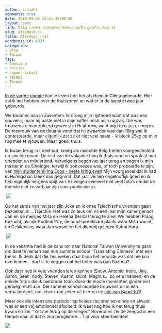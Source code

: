 ```yaml
---
author: simazhi
comments: true
date: 2015-09-05 12:23:45+00:00
layout: post
link: http://www.thomasvanhoey.com/blog/afscheid-ii
slug: afscheid-ii
title: Afscheid (II)
wordpress_id: 4833
categories:
- Blog
- Taiwan
tags:
- Gaoxiong
- reisjes
- summer school
- Taipei
- Taiwan
---
```


[In de vorige update](http://www.thomasvanhoey.com/reisjes/afscheid-i) kon je lezen hoe het afscheid in China gebeurde. Hier zal ik het hebben over de thuiskomst en wat er in de laatste twee jaar gebeurde.







We kwamen aan in Zaventem. Ik droeg mijn rijsthoed want dat was een souvenir, maar hij paste niet in mijn koffer noch mijn rugzak. Die was trouwens gecontroleerd geweest in Heathrow, want mijn deo zat er nog in. De mevrouw van de douane vond dat hij zwaarder was dan 10kg wat ik contesteerde, maar eigenlijk zat ze er niet veel naast - ik bleek 25kg op mijn rug mee te sjouwen. Maar goed, thuis.







Ik kwam terug in Loenhout, kreeg als rasechte Belg frieten voorgeschoteld en smulde ervan. De rest van de vakantie hing ik thuis rond en sprak af met vrienden en mijn vriend. Vervolgens begon het jaar terug en begon ik mijn master in de Sinologie, terwijl ik ook preses was, of toch probeerde te zijn, van [mijn studentenkring Eoos - beste kring ever](http://eoos.be)! Mijn voorgevoel dat ik had in Huangshan bleek dus gegrond. Dat jaar verliep ongelooflijk goed en ik heb eigenlijk nergens spijt van. Er volgen evenwel niet veel foto’s omdat de meeste niet zo vatbaar zijn voor publicatie :p.







 ![](http://www.thomasvanhoey.com/nextgen-attach_to_post/preview/id--4926)







Op het einde van het jaar zijn Joke en ik onze Tsjechische vrienden gaan bezoeken in... Tsjechië. Het was zo leuk om na een jaar mijn kamergenoot Jan en de meisjes Míša en Helena (Helča) terug te zien! We hebben Praag bezocht, alsook Podbo#!?#y, de onuitspreekbare plaats waar Míša woont, en Čelákovice, waar Jan woont en het dichtbij gelegen Kutná Hora.







 ![](http://www.thomasvanhoey.com/nextgen-attach_to_post/preview/id--4927)







In de vakantie had ik de kans om naar National Taiwan University te gaan om deel te nemen aan hun summer school “Translating Chinese” met een beurs. Ik denk dat die zes weken daar bijna het mooiste was dat me kon overkomen - durf ik te zeggen dat het beter was dan Suzhou?




Ook daar heb ik vele vrienden leren kennen (Snow, Antonio, Irene, Jiye, Aaron, Sean, Andy, Steven, Austin, Quint, Magnus... zo vele mensen) en de enkele foto’s die ik hieronder toon, doen de mooie momenten ginder niet genoeg recht aan. Die summer school mondde trouwens uit in een vertaalproject, dus check dat zeker uit hier op de [site van Babel 101](http://www.babel101.com/)!




Maar ook die intensieve periode liep helaas (te) snel ten einde en alweer was er een vrij emotioneel afscheid. Ik weet nog hoe ik net terug thuis kwam en zei: “Zet me terug op de vlieger.” Bovendien zei de zeegod in een tempel daar al dat ik zou terugkeren... Tijd voor sfeerbeelden!







![](http://www.thomasvanhoey.com/nextgen-attach_to_post/preview/id--4928)



